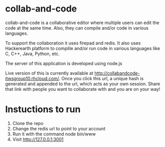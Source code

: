 # collab-and-code
collab-and-code is a collaborative editor where multiple users can edit the code at the same time. 
Also, they can compile and/or code in various languages.

To support the collaboration it uses firepad and redis. It also uses Hackerearth platform to complile and/or run code in various languages like C, C++, Java, Python, etc.

The server of this application is developed using node.js 

Live version of this is currently available at http://collabandcode-itwsgroup10.rhcloud.com/. Once you click this url, a unique hash is generated and appended to the url, which acts as your own session. Share that link with people you want to collaborate with and you are on your way!

# Instuctions to run
1. Clone the repo
2. Change the redis url to point to your account
3. Run it with the command node bin/www
4. Visit http://127.0.0.1:3001
